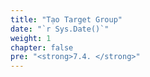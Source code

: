 ```yaml
---
title: "Tạo Target Group"
date: "`r Sys.Date()`"
weight: 1
chapter: false
pre: "<strong>7.4. </strong>"
---
```

